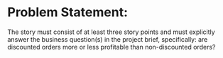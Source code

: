 # Problem Statement:
The story must consist of at least three story points and must explicitly answer the business question(s) in the project brief, specifically: are discounted orders more or less profitable than non-discounted orders?
